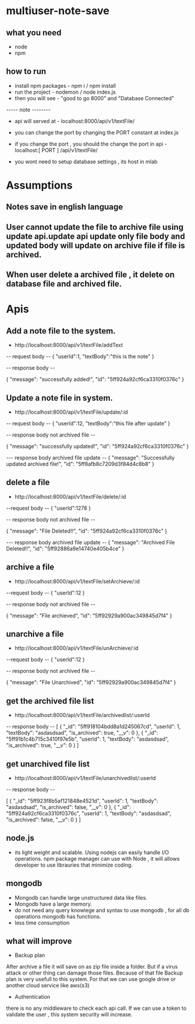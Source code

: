 # multiuser-note-save

## what you need
* node 
* npm

## how to run

* install npm packages - npm i / npm install
* run the project - nodemon / node index.js
* then you will see  - "good to go 8000" and "Database Connected"

----- note --------

* api will served at - localhost:8000/api/v1/textFile/

* you can change the port by changing the PORT constant at index.js
* if you change the port , you should the change the port in api - localhost:[ PORT ] /api/v1/textFile/
* you wont need to setup database settings , its host in mlab 

# Assumptions

## Notes save in english language
## User cannot update the file to archive file using update api.update api update only file body and updated body will update on archive file if file is archived.
## When user delete a archived file , it delete on database file and archived file.


# Apis

## Add a note file to the system.

* http://localhost:8000/api/v1/textFile/addText

-- request body --
{
	"userId":1,
	"textBody":"this is the note"
}

-- response body --

{
    "message": "successfully added!",
    "id": "5ff924a92cf6ca3310f0376c"
}

## Update a note file in system.

* http://localhost:8000/api/v1/textFile/update/:id

-- request body --
{
	"userId":12,
	"textBody":"this file after update"
}

-- response body not archived file --

{
    "message": "successfully updated!",
    "id": "5ff924a92cf6ca3310f0376c"
}

--- response body archived file update --
{
    "message": "Successfully updated archived file!",
    "id": "5ff8afb8c7209d3f84d4c8b8"
}

## delete a file 

* http://localhost:8000/api/v1/textFile/delete/:id

--request body --
{
	"userId":1278
}

-- response body not archived file --

{
    "message": "File Deleted!!",
    "id": "5ff924a92cf6ca3310f0376c"
}

--- response body archived file update --
{
    "message": "Archived File Deleted!!",
    "id": "5ff92886a9e14740e405b4ce"
}

## archive a file

* http://localhost:8000/api/v1/textFile/setArchieve/:id

--request body --
{
	"userId":12
}

-- response body not archived file --

{
    "message": "File archieved",
    "id": "5ff92929a900ac349845d7f4"
}

## unarchive a file

* http://localhost:8000/api/v1/textFile/unArchieve/:id

--request body --
{
	"userId":12
}

-- response body not archived file --

{
    "message": "File Unarchived",
    "id": "5ff92929a900ac349845d7f4"
}


## get the archived file list

* http://localhost:8000/api/v1/textFile/archivedlist/:userId

-- response body --
[
    {
        "_id": "5ff918104bdd8a1d245067cd",
        "userId": 1,
        "textBody": "asdasdsad",
        "is_archived": true,
        "__v": 0
    },
    {
        "_id": "5ff91b1c4b715c3410f97e5b",
        "userId": 1,
        "textBody": "asdasdsad",
        "is_archived": true,
        "__v": 0
    }
]

## get unarchived file list

* http://localhost:8000/api/v1/textFile/unarchivedlist/:userId

-- response body --

[
    {
        "_id": "5ff923f8b5af121848e4521d",
        "userId": 1,
        "textBody": "asdasdsad",
        "is_archived": false,
        "__v": 0
    },
    {
        "_id": "5ff924a92cf6ca3310f0376c",
        "userId": 1,
        "textBody": "asdasdsad",
        "is_archived": false,
        "__v": 0
    }
]


## node.js 

* its light weight and scalable. Using nodejs can easily handle I/O operations. npm package manager can use with Node , 
it will allows developer to use librauries that minimize coding.

## mongodb

*  Mongodb can handle large unstructured data like files.
*  Mongodb have a large memory.
*  do not need any query knowlege and syntax to use mongodb , for all db operations mongodb has functions.
*  less time consumption


## what will improve

* Backup plan

After archive a file it will save on as zip file inside a folder. But if a virus attack or other thing can damage those files. Because of that file Backup plan is very usefull to this system. For that we can use google drive or another cloud service like aws(s3)

* Authentication

there is no any middleware to check each api call. If we can use a token to validate the user , this system security will increase.









 